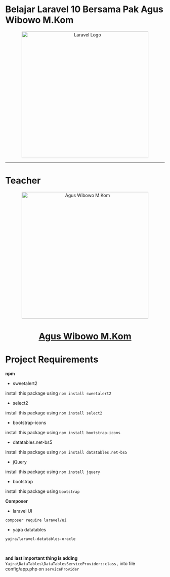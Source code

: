 
# **Belajar Laravel 10 Bersama Pak Agus Wibowo M.Kom**

<p  align="center"><a  href="https://laravel.com"  target="_blank"><img  src="https://raw.githubusercontent.com/laravel/art/master/logo-lockup/5%20SVG/2%20CMYK/1%20Full%20Color/laravel-logolockup-cmyk-red.svg"  width="400"  alt="Laravel Logo"></a></p>

<hr>

  
# **Teacher**
<p  align="center">
<img  src="https://dickybulin26.github.io/smkn1kotabekasi/code/image/FOTO%20GURU%20DAN%20STAF/Agus%20Wibowo,%20S(1).jpg"  target="_blank"
width="400"  alt="Agus Wibowo M.Kom">
<h1 align="center"><a href="https://github.com/bowonieh"> Agus Wibowo M.Kom </a></h1>
</p>

  

# **Project Requirements**

  

**npm**

  

* sweetalert2

  

install this package using `npm install sweetalert2`

  

* select2

  

install this package using `npm install select2`

  

* bootstrap-icons

  

install this package using `npm install bootstrap-icons`

  

* datatables.net-bs5

  

install this package using `npm install datatables.net-bs5`

  

* jQuery

  

install this package using `npm install jquery`

  

* bootstrap

  

install this package using `bootstrap`

  

**Composer**

  

* laravel UI

  

`composer require laravel/ui`

  

* yajra datatables

  

`yajra/laravel-datatables-oracle`

  

<br>

  

**and last important thing is adding**  `Yajra\DataTables\DataTablesServiceProvider::class,` into file config/app.php on `serviceProvider`